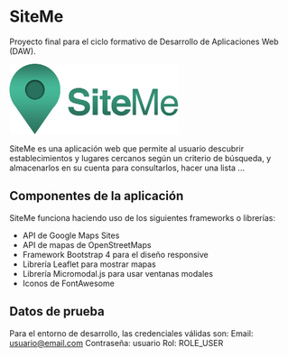 # SiteMe
Proyecto final para el ciclo formativo de Desarrollo de Aplicaciones Web (DAW). 

<img src="public/imagenes/logo_letras.png" alt="Logo de SiteMe" width="300"/>

SiteMe es una aplicación web que permite al usuario descubrir establecimientos y lugares cercanos según un criterio de búsqueda, y almacenarlos en su cuenta para consultarlos, hacer una lista ...

## Componentes de la aplicación
SiteMe funciona haciendo uso de los siguientes frameworks o librerías:
- API de Google Maps Sites
- API de mapas de OpenStreetMaps
- Framework Bootstrap 4 para el diseño responsive
- Librería Leaflet para mostrar mapas
- Librería Micromodal.js para usar ventanas modales
- Iconos de FontAwesome

## Datos de prueba
Para el entorno de desarrollo, las credenciales válidas son:
Email: usuario@email.com
Contraseña: usuario
Rol: ROLE_USER
